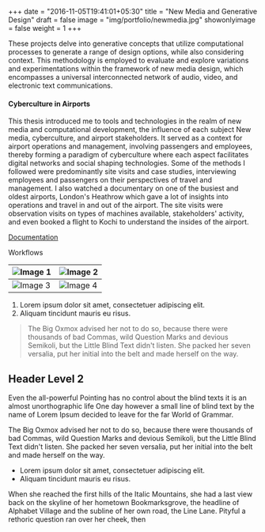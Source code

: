+++
date = "2016-11-05T19:41:01+05:30"
title = "New Media and Generative Design"
draft = false
image = "img/portfolio/newmedia.jpg"
showonlyimage = false
weight = 1
+++ 

These projects delve into generative concepts that utilize computational processes to generate a range of design options, while also considering context. This methodology is employed to evaluate and explore variations and experimentations within the framework of new media design, which encompasses a universal interconnected network of audio, video, and electronic text communications. 

#### Cyberculture in Airports
<!--more-->


This thesis introduced me to tools and technologies in the realm of new media and computational development, the influence of each subject New media, cyberculture, and airport stakeholders. 
It served as a context for airport operations and management, involving passengers and employees, thereby forming a paradigm of cyberculture where each aspect facilitates digital networks and social shaping technologies. Some of the methods I followed were predominantly site visits and case studies, interviewing employees and passengers on their perspectives of travel and management. I also watched a documentary on one of the busiest and oldest airports, London's Heathrow which gave a lot of insights into operations and travel in and out of the airport. The site visits were observation visits on types of machines available, stakeholders' activity, and even booked a flight to Kochi to understand the insides of the airport. 

[Documentation](https://www.dropbox.com/s/0rgu3up0hwz3vb8/New%20media%20design%20airport%20documentation.pdf?dl=0)

Workflows 

 | ![Image 1](/img/portfolio/covidcover.jpg) | ![Image 2](/img/portfolio/gravity-paper.jpg) |
|---------------------------------------|---------------------------------------|
| ![Image 3](/img/portfolio/holo-collage.png) | ![Image 4](/img/portfolio/levicvr.png) | ![Image 5](/img/portfolio/chick.png) | ![Image 6](/img/portfolio/ipad-air-2.jpg) |

1. Lorem ipsum dolor sit amet, consectetuer adipiscing elit.
2. Aliquam tincidunt mauris eu risus.

> The Big Oxmox advised her not to do so, because there were thousands of bad Commas, wild Question Marks and devious Semikoli, but the Little Blind Text didn't listen. She packed her seven versalia, put her initial into the belt and made herself on the way.

## Header Level 2

Even the all-powerful Pointing has no control about the blind texts it is an almost unorthographic life One day however a small line of blind text by the name of Lorem Ipsum decided to leave for the far World of Grammar.

The Big Oxmox advised her not to do so, because there were thousands of bad Commas, wild Question Marks and devious Semikoli, but the Little Blind Text didn't listen. She packed her seven versalia, put her initial into the belt and made herself on the way.

* Lorem ipsum dolor sit amet, consectetuer adipiscing elit.
* Aliquam tincidunt mauris eu risus.

When she reached the first hills of the Italic Mountains, she had a last view back on the skyline of her hometown Bookmarksgrove, the headline of Alphabet Village and the subline of her own road, the Line Lane. Pityful a rethoric question ran over her cheek, then  
